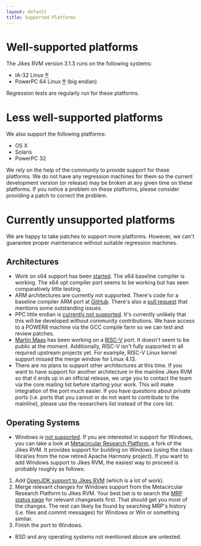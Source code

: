 ```yaml
---
layout: default 
title: Supported Platforms
---
```


# Well-supported platforms

The Jikes RVM version 3.1.3 runs on the following systems:

- IA-32 Linux [®](/Trademarks/)
- PowerPC 64 Linux [®](/Trademarks/) (big endian)

Regression tests are regularly run for these platforms.

# Less well-supported platforms

We also support the following platforms:

- OS X
- Solaris
- PowerPC 32

We rely on the help of the community to provide support for these platforms. We do not have any regression machines for them so the current development version (or release) may be broken at any given time on these platforms. If you notice a problem on these platforms, please consider providing a patch to correct the problem.

# Currently unsupported platforms

We are happy to take patches to support more platforms. However, we can't guarantee proper maintenance without suitable regression machines.

## Architectures

- Work on x64 support has been [started](http://xtenlang.atlassian.net/browse/RVM-977). The x64 baseline compiler is working. The x64 opt compiler port seems to be working but has seen comparatively little testing.
- ARM architectures are currently not supported. There's code for a baseline compiler ARM port at [GitHub](https://github.com/dmitry-brizhinev/JikesRVM). There's also a [pull request](https://github.com/JikesRVM/JikesRVM/pull/11) that mentions some outstanding issues.
- PPC little endian is [currently not supported](https://xtenlang.atlassian.net/browse/RVM-1140). It's currently unlikely that this will be developed without community contributions. We have access to a POWER8 machine via the GCC compile farm so we can test and review patches.
- [Martin Maas](https://people.eecs.berkeley.edu/~maas/) has been working on a [RISC-V](https://en.wikipedia.org/wiki/RISC-V) port. It doesn't seem to be public at the moment. Additionally, RISC-V isn't fully supported in all required upstream projects yet. For example, RISC-V Linux kernel support missed the merge window for Linux 4.13.
- There are no plans to support other architectures at this time. If you want to have support for another architecture in the mainline Jikes RVM so that it ends up in an official release, we urge you to contact the team via the core mailing list before starting your work. This will make integration of the port much easier. If you have questions about private ports (i.e. ports that you cannot or do not want to contribute to the mainline), please use the researchers list instead of the core list.

## Operating Systems

- Windows is [not supported](http://xtenlang.atlassian.net/browse/RVM-630). If you are interested in support for Windows, you can take a look at [Metacircular Research Platform](https://github.com/codehaus/mrp), a fork of the Jikes RVM. It provides support for building on Windows (using the class libraries from the now retired Apache Harmony project). If you want to add Windows support to Jikes RVM, the easiest way to proceed is probably roughly as follows:
1. Add [OpenJDK support to Jikes RVM](https://xtenlang.atlassian.net/browse/RVM-549) (which is a lot of work).
2. Merge relevant changes for Windows support from the Metacircular Research Platform to Jikes RVM. Your best bet is to search the [MRP status page](/MergeStatusOfMRPChangesets/) for relevant changesets first. That should get you most of the changes. The rest can likely be found by searching MRP's history (i.e. files and commit messages) for Windows or Win or something similar.
3. Finish the port to Windows.
- BSD and any operating systems not mentioned above are untested.

